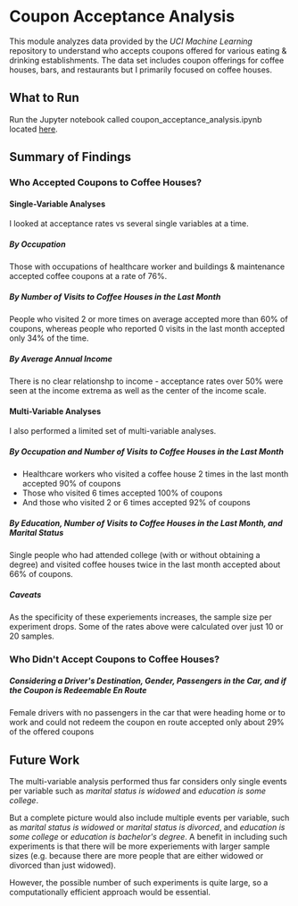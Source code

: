 # Coupon Acceptance Analysis
This module analyzes data provided by the *UCI Machine Learning* repository to understand who accepts coupons offered for various eating & drinking establishments. The data set includes coupon offerings for coffee houses, bars, and restaurants but I primarily focused on coffee houses.

## What to Run
Run the Jupyter notebook called coupon_acceptance_analysis.ipynb located [here](./coupon_acceptance_analysis.ipynb).

## Summary of Findings
### Who Accepted Coupons to Coffee Houses?
#### Single-Variable Analyses
I looked at acceptance rates vs several single variables at a time.

##### By Occupation
Those with occupations of healthcare worker and buildings & maintenance accepted coffee coupons at a rate of 76%.

##### By Number of Visits to Coffee Houses in the Last Month
People who visited 2 or more times on average accepted more than 60% of coupons, whereas people who reported 0 visits in the last month accepted only 34% of the time.

##### By Average Annual Income
There is no clear relationshp to income - acceptance rates over 50% were seen at the income extrema as well as the center of the income scale.

#### Multi-Variable Analyses
I also performed a limited set of multi-variable analyses.

##### By Occupation and Number of Visits to Coffee Houses in the Last Month
- Healthcare workers who visited a coffee house 2 times in the last month accepted 90% of coupons
- Those who visited 6 times accepted 100% of coupons
- And those who visited 2 or 6 times accepted 92% of coupons  

##### By Education, Number of Visits to Coffee Houses in the Last Month, and Marital Status
Single people who had attended college (with or without obtaining a degree) and visited coffee houses twice in the last month accepted about 66% of coupons.

##### Caveats
As the specificity of these experiements increases, the sample size per experiment drops. Some of the rates above were calculated over just 10 or 20 samples.

### Who Didn't Accept Coupons to Coffee Houses?
##### Considering a Driver's Destination, Gender, Passengers in the Car, and if the Coupon is Redeemable En Route
Female drivers with no passengers in the car that were heading home or to work and could not redeem the coupon en route accepted only about 29% of the offered coupons

## Future Work
The multi-variable analysis performed thus far considers only single events per variable such as *marital status is widowed* and *education is some college*.

But a complete picture would also include multiple events per variable, such as *marital status is widowed* or *marital status is divorced*, and *education is some college* or *education is bachelor's degree*. A benefit in including such experiments is that there will be more experiements with larger sample sizes (e.g. because there are more people that are either widowed or divorced than just widowed).

However, the possible number of such experiments is quite large, so a computationally efficient approach would be essential.

